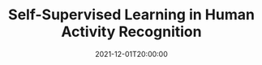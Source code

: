 ---
type: lecture
date: 2021-12-01T20:00:00
title: "Self-Supervised Learning in Human Activity Recognition"
thumbnail: 
presenter: Xiaobing Chen
links: 
    - url: /static_files/slides/self_supervised_learning_1201.pdf
      name: slides
    - url: https://youtu.be/kCwHdatWLHo
      name: video
---